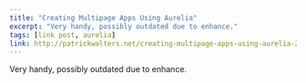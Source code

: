 ```yaml
---
title: "Creating Multipage Apps Using Aurelia"
excerpt: "Very handy, possibly outdated due to enhance."
tags: [link post, aurelia]
link: http://patrickwalters.net/creating-multipage-apps-using-aurelia-2/
---
```


Very handy, possibly outdated due to enhance.